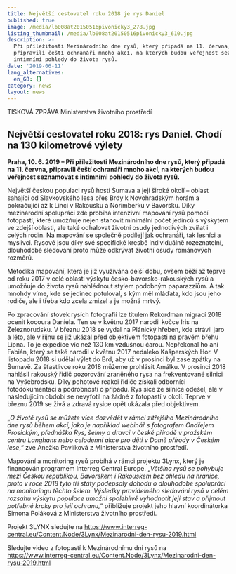 ```yaml
---
title: Největší cestovatel roku 2018 je rys Daniel
published: true
image: /media/lb008at20150516pivonicky3_278.jpg
listing_thumbnail: /media/lb008at20150516pivonicky3_610.jpg
description: >-
  Při příležitosti Mezinárodního dne rysů, který připadá na 11. června,
  připravili čeští ochranáři mnoho akcí, na kterých budou veřejnost seznamovat s
  intimními pohledy do života rysů.
date: '2019-06-11'
lang_alternatives:
  en_GB: {}
category: news
layout: news
---
```

TISKOVÁ ZPRÁVA
 Ministerstva životního prostředí

## Největší cestovatel roku 2018: rys Daniel. Chodí na 130 kilometrové výlety

**Praha, 10. 6. 2019 – Při příležitosti Mezinárodního dne rysů, který připadá na 11. června, připravili čeští ochranáři mnoho akcí, na kterých budou veřejnost seznamovat s intimními pohledy do života rysů.**


Největší českou populaci rysů hostí Šumava a její široké okolí – oblast sahající od Slavkovského lesa přes Brdy k Novohradským horám a pokračující až k Linci v Rakousku a Norimberku v Bavorsku. Díky mezinárodní spolupráci zde probíhá intenzivní mapování rysů pomocí fotopastí, které umožňuje nejen stanovit minimální počet jedinců s výskytem ve zdejší oblasti, ale také odhalovat životní osudy jednotlivých zvířat i celých rodin. Na mapování se společně podílejí jak ochranáři, tak lesníci a myslivci. Rysové jsou díky své specifické kresbě individuálně rozeznatelní, dlouhodobé sledování proto může odkrývat životní osudy románových rozměrů. 

Metodika mapování, která je již využívána delší dobu, ovšem běží až teprve od roku 2017 v celé oblasti výskytu česko-bavorsko-rakouských rysů a umožňuje do života rysů nahlédnout stylem podobným paparazziům. A tak mnohdy víme, kde se jedinec potuloval, s kým měl mláďata, kdo jsou jeho rodiče, ale i třeba kdo zcela zmizel a je možná mrtvý. 

Po zpracování stovek rysích fotografií lze titulem Rekordman migrací 2018 ocenit kocoura Daniela. Ten se v květnu 2017 narodil kočce Iris na Železnorudsku. V březnu 2018 se vydal na Plánický hřeben, kde strávil jaro a léto, ale v říjnu se již ukázal před objektivem fotopasti na pravém břehu Lipna. To je expedice víc než 130 km vzdušnou čarou. Nepřekonal ho ani Fabián, který se také narodil v květnu 2017 nedaleko Kašperských Hor. V listopadu 2018 si udělal výlet do Brd, aby už v prosinci byl zase zpátky na Šumavě. Za šťastlivce roku 2018 můžeme prohlásit Amálku. V prosinci 2018 nahlásil rakouský řidič pozorování zraněného rysa na frekventované silnici na Vyšebrodsku. Díky pohotové reakci řidiče získali odborníci fotodokumentaci a podrobnosti o případu. Rys sice ze silnice odešel, ale v následujícím období se nevyfotil na žádné z fotopastí v okolí. Teprve v březnu 2019 se živá a zdravá rysice opět ukázala před objektivem.

„_O životě rysů se můžete více dozvědět v rámci zítřejšího Mezinárodního dne rysů během akcí, jako je například webinář s fotografem Ondřejem Prosickým, přednáška Rys, šelmy a dravci v české přírodě v pražském centru Langhans nebo celodenní akce pro děti v Domě přírody v Českém lese_,“ zve Anežka Pavlíková z Ministerstva životního prostředí. 

Mapování a monitoring rysů probíhá v rámci projektu 3Lynx, který je financován programem Interreg Central Europe. „_Většina rysů se pohybuje mezi Českou republikou, Bavorskem i Rakouskem bez ohledu na hranice, proto v roce 2018 tyto tři státy podepsaly dohodu o dlouhodobé spolupráci na monitoringu těchto šelem. Výsledky pravidelného sledování rysů v celém rozsahu výskytu populace umožní spolehlivě vyhodnotit její stav a přijmout potřebné kroky pro její ochranu,_“ přibližuje projekt jeho hlavní koordinátorka Simona Poláková z Ministerstva životního prostředí.  

Projekt 3LYNX sledujte na [https://www.interreg-central.eu/Content.Node/3Lynx/Mezinarodni-den-rysu-2019.html
](https://www.interreg-central.eu/Content.Node/3Lynx/Mezinarodni-den-rysu-2019.html)

Sledujte video z fotopastí k Mezinárodnímu dni rysů na [https://www.interreg-central.eu/Content.Node/3Lynx/Mezinarodni-den-rysu-2019.html
](https://www.interreg-central.eu/Content.Node/3Lynx/Mezinarodni-den-rysu-2019.html)
